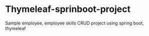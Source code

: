 # Thymeleaf-sprinboot-project
Sample employee, employee skills CRUD project using spring boot, thymeleaf
